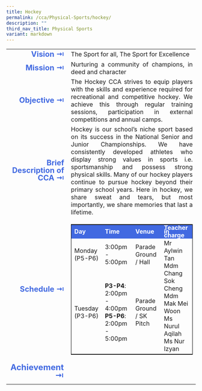 ```yaml
---
title: Hockey
permalink: /cca/Physical-Sports/hockey/
description: ""
third_nav_title: Physical Sports
variant: markdown
---
```

<table>
	<tbody><tr><td width="70" style="line-height:1; font-weight:bold; font-size: 20px; color:royalblue; border:0px solid black; text-align:right">Vision ⇥</td>
		<td style="text-align:justify">The Sport for all, The Sport for Excellence</td>
	</tr>
	<tr><td style="line-height:1; font-weight:bold; font-size: 20px; color:royalblue; border:0px solid black; text-align:right">Mission ⇥</td>
		<td style="text-align:justify">Nurturing a community of champions, in deed and character</td>
	</tr>
	<tr><td style="line-height:1; font-weight:bold; font-size: 20px; color:royalblue; border:0px solid black; text-align:right">Objective ⇥</td>
		<td style="text-align:justify">The Hockey CCA strives to equip players with the skills and experience required for recreational and competitive hockey. We achieve this through regular training sessions, participation in external competitions and annual camps.</td>
	</tr>
		<tr><td style="line-height:1; font-weight:bold; font-size: 20px; color:royalblue; border:0px solid black; text-align:right">Brief Description of CCA ⇥</td>
		<td style="text-align:justify">Hockey is our school’s niche sport based on its success in the National Senior and Junior Championships. We have consistently developed athletes who display strong values in sports i.e. sportsmanship and possess strong physical skills. Many of our hockey players continue to pursue hockey beyond their primary school years. Here in hockey, we share sweat and tears, but most importantly, we share memories that last a lifetime.</td>
	</tr>
	<tr><td style="line-height:1; font-weight:bold; font-size: 20px; color:royalblue; border:0px solid black; text-align:right">Schedule ⇥</td>
		<td>
			<table style="border:1.2px solid black">
		<tbody>
			<tr style="line-height:10px; font-weight: bold; background-color:royalblue; font-size:16px;color:white"><td width="100">Day</td><td width="180">Time</td><td width="80">Venue</td><td>Teacher in charge</td></tr>
			<tr>
				<td style="border:0px solid black">Monday<br>(P5-P6)</td>
				<td width="150" style="border:0px solid black">3:00pm - 5:00pm</td>
				<td width="150" style="border:0px solid black">Parade Ground / Hall</td>
				<td rowspan="2" width="150" style="border:0px solid black">Mr Aylwin Tan<br>Mdm Chang Sok Cheng<br>Mdm Mak Mei Woon<br>Ms Nurul Aqilah<br>Ms Nur Izyan</td>
			</tr>
			<tr>
				<td>Tuesday<br>(P3-P6)</td>
				<td width="200"><b>P3-P4</b>:<br>2:00pm - 4:00pm<br><b>P5-P6</b>:<br>2:00pm - 5:00pm</td>
				<td>Parade Ground / SK Pitch</td>
			</tr>
		</tbody>
	</table>
		</td>
	</tr>
		<tr><td style="line-height:1; font-weight:bold; font-size: 22px; color:royalblue; border:0px solid black; text-align:right">Achievement ⇥</td>
			<td style="text-align:justify">
			</td>
				</tr>
	<tr><td></td></tr>
</tbody></table>
